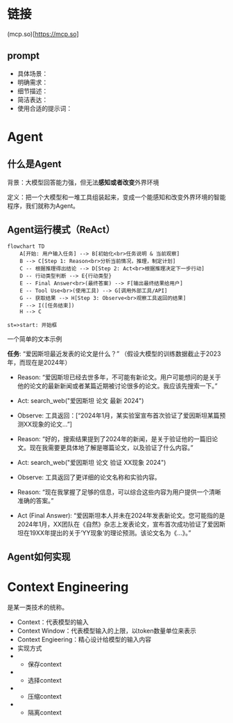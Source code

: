 # 链接
(mcp.so)[https://mcp.so]
## prompt
- 具体场景：
- 明确需求：
- 细节描述：
- 简洁表达：
- 使用合适的提示词：
# Agent
## 什么是Agent
背景：大模型回答能力强，但无法**感知或者改变**外界环境

定义：把一个大模型和一堆工具组装起来，变成一个能感知和改变外界环境的智能程序，我们就称为Agent。

## Agent运行模式（ReAct）
```mermaid
flowchart TD
    A[开始: 用户输入任务] --> B[初始化<br>任务说明 & 当前观察]
    B --> C[Step 1: Reason<br>分析当前情况，推理，制定计划]
    C -- 根据推理得出结论 --> D[Step 2: Act<br>根据推理决定下一步行动]
    D -- 行动类型判断 --> E{行动类型}
    E -- Final Answer<br>(最终答案) --> F[输出最终结果给用户]
    E -- Tool Use<br>(使用工具) --> G[调用外部工具/API]
    G -- 获取结果 --> H[Step 3: Observe<br>观察工具返回的结果]
    F --> I([任务结束])
    H --> C
```

```mermaid
st=>start: 开始框
```

一个简单的文本示例

**任务**: “爱因斯坦最近发表的论文是什么？” （假设大模型的训练数据截止于2023年，而现在是2024年）

- Reason: “爱因斯坦已经去世多年，不可能有新论文。用户可能想问的是关于他的论文的最新新闻或者某篇近期被讨论很多的论文。我应该先搜索一下。”

- Act: search_web("爱因斯坦 论文 最新 2024")

- Observe: 工具返回：[“2024年1月，某实验室宣布首次验证了爱因斯坦某篇预测XX现象的论文...”]

- Reason: “好的，搜索结果提到了2024年的新闻，是关于验证他的一篇旧论文。现在我需要更具体地了解是哪篇论文，以及验证了什么内容。”

- Act: search_web("爱因斯坦 论文 验证 XX现象 2024")

- Observe: 工具返回了更详细的论文名称和实验内容。

- Reason: “现在我掌握了足够的信息，可以综合这些内容为用户提供一个清晰准确的答案。”

- Act (Final Answer): “爱因斯坦本人并未在2024年发表新论文。您可能指的是2024年1月，XX团队在《自然》杂志上发表论文，宣布首次成功验证了爱因斯坦在19XX年提出的关于‘YY现象’的理论预测。该论文名为《...》。”

## Agent如何实现

# Context Engineering
是某一类技术的统称。
- Context：代表模型的输入
- Context Window：代表模型输入的上限，以token数量单位来表示
- Context Engieering：精心设计给模型的输入内容
- 实现方式
- - 保存context
- - 选择context
- - 压缩context
- - 隔离context